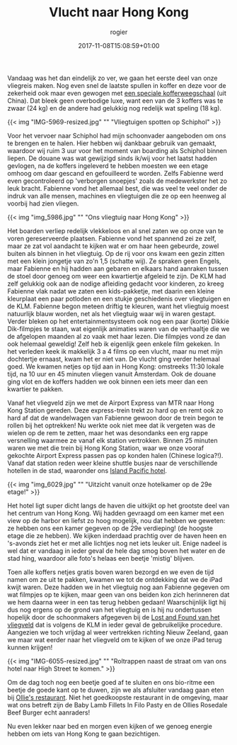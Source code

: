 ﻿---
title: Vlucht naar Hong Kong
author: rogier
type: post
date: 2017-11-08T15:08:59+01:00
url: /weblog/2017/11/08/vlucht-naar-hong-kong/
commentFolder: 2017-11-08-vlucht-naar-hong-kong
categories:
- Wereld trip 2017
tags:
- Hong Kong
resources:
- src: img_5986.jpg
  title: Vliegtuig naar Hong Kong
  params:
    banner: true
- src: IMG-5969-resized.jpg
  title: Vliegtuigen spotten op Schiphol
- src: img_5986.jpg
  title: Ons vliegtuig naar Hong Kong
- src: img_6029.jpg
  title: Uitzicht vanuit onze hotelkamer op de 29e etage!
- src: IMG-6055-resized.jpg
  title: Roltrappen naast de straat om van ons hotel naar High Street te komen.

---
Vandaag was het dan eindelijk zo ver, we gaan het eerste deel van onze vliegreis maken. Nog even snel de laatste spullen in koffer en deze voor de zekerheid ook maar even gewogen met [een speciale kofferweegschaal](https://www.aliexpress.com/item/Portable-40kg-10g-88Lb-Digital-Electronic-LCD-Display-Travel-Luggage-Suitcase-Bag-Hanging-Scale/32805007620.html) (uit China). Dat bleek geen overbodige luxe, want een van de 3 koffers was te zwaar (24 kg) en de andere had gelukkig nog redelijk wat speling (18 kg).

{{< img "IMG-5969-resized.jpg" ""  "Vliegtuigen spotten op Schiphol" >}}

Voor het vervoer naar Schiphol had mijn schoonvader aangeboden om ons te brengen en te halen. Hier hebben wij dankbaar gebruik van gemaakt, waardoor wij ruim 3 uur voor het moment van boarding als Schiphol binnen liepen. De douane was wat gewijzigd sinds ik/wij voor het laatst hadden gevlogen, na de koffers ingeleverd te hebben moesten we een etage omhoog om daar gescand en gefouilleerd te worden. Zelfs Fabienne werd even gecontroleerd op 'verborgen snoepjes' zoals de medewerkster het zo leuk bracht. Fabienne vond het allemaal best, die was veel te veel onder de indruk van alle mensen, machines en vliegtuigen die ze op een heenweg al voorbij had zien vliegen.

{{< img "img_5986.jpg" ""  "Ons vliegtuig naar Hong Kong" >}}

Het boarden verliep redelijk vlekkeloos en al snel zaten we op onze van te voren gereserveerde plaatsen. Fabienne vond het spannend zei ze zelf, maar ze zat vol aandacht te kijken wat er om haar heen gebeurde, zowel buiten als binnen in het vliegtuig. Op de rij voor ons kwam een gezin zitten met een klein jongetje van zo'n 1,5 (schatte wij). Ze spraken geen Engels, maar Fabienne en hij hadden aan gebaren en elkaars hand aanraken tussen de stoel door genoeg om weer een kwartiertje afgeleid te zijn.
De KLM had zelf gelukkig ook aan de nodige afleiding gedacht voor kinderen, zo kreeg Fabienne vlak nadat we zaten een kids-pakketje, met daarin een kleine kleurplaat een paar potloden en een stukje geschiedenis over vliegtuigen en de KLM. Fabienne begon meteen driftig te kleuren, want het vliegtuig moest natuurlijk blauw worden, net als het vliegtuig waar wij in waren gestapt. Verder bleken op het entertainmentsysteem ook nog een paar (korte) Dikkie Dik-filmpjes te staan, wat eigenlijk animaties waren van de verhaaltje die we de afgelopen maanden al zo vaak met haar lezen. Die filmpjes vond ze dan ook helemaal geweldig!
Zelf heb ik eigenlijk geen enkele film gekeken. In het verleden keek ik makkelijk 3 a 4 films op een vlucht, maar nu met mijn dochtertje ernaast, kwam het er niet van.
De vlucht ging verder helemaal goed. We kwamen netjes op tijd aan in Hong Kong: omstreeks 11:30 lokale tijd, na 10 uur en 45 minuten vliegen vanuit Amsterdam. Ook de douane ging vlot en de koffers hadden we ook binnen een iets meer dan een kwartier te pakken.

Vanaf het vliegveld zijn we met de Airport Express van MTR naar Hong Kong Station gereden. Deze express-trein trekt zo hard op en remt ook zo hard af dat de wandelwagen van Fabienne gewoon door de trein begon te rollen bij het optrekken! Nu werkte ook niet mee dat ik vergeten was de wielen op de rem te zetten, maar het was desondanks een erg rappe versnelling waarmee ze vanaf elk station vertrokken. Binnen 25 minuten waren we met die trein bij Hong Kong Station, waar we onze vooraf gekochte Airport Express passen pas op konden halen (Chinese logica?!). Vanaf dat station reden weer kleine shuttle busjes naar de verschillende hotellen in de stad, waaronder ons [Island Pacific hotel](http://www.booking.com/hotel/hk/islandpacific.html?aid=1417876&no_rooms=1&group_adults=2&room1=A%2CA).

{{< img "img_6029.jpg" ""  "Uitzicht vanuit onze hotelkamer op de 29e etage!" >}}

Het hotel ligt super dicht langs de haven die uitkijkt op het grootste deel van het centrum van Hong Kong. Wij hadden gevraagd om een kamer met een view op de harbor en liefst zo hoog mogelijk, nou dat hebben we geweten: ze hebben ons een kamer gegeven op de 29e verdieping! (de hoogste etage die ze hebben). We kijken inderdaad prachtig over de haven heen en 's-avonds ziet het er met alle lichtjes nog net iets leuker uit. Enige nadeel is wel dat er vandaag in ieder geval de hele dag smog boven het water en de stad hing, waardoor alle foto's helaas een beetje 'mistig' blijven.

Toen alle koffers netjes gratis boven waren bezorgd en we even de tijd namen om ze uit te pakken, kwamen we tot de ontdekking dat we de iPad kwijt waren. Deze hadden we in het vliegtuig nog aan Fabienne gegeven om wat filmpjes op te kijken, maar geen van ons beiden kon zich herinneren dat we hem daarna weer in een tas terug hebben gedaan! Waarschijnlijk ligt hij dus nog ergens op de grond van het vliegtuig en is hij nu ondertussen hopelijk door de schoonmakers afgegeven bij de [Lost and Found van het vliegveld](https://www.hongkongairport.com/eng/passenger/arrival/t1/airport-services-facilities/lost-and-found.html) dat is volgens de KLM in ieder geval de gebruikelijke procedure. Aangezien we toch vrijdag al weer vertrekken richting Nieuw Zeeland, gaan we maar wat eerder naar het vliegveld om te kijken of we onze iPad terug kunnen krijgen!

{{< img "IMG-6055-resized.jpg" ""  "Roltrappen naast de straat om van ons hotel naar High Street te komen." >}}

Om de dag toch nog een beetje goed af te sluiten en ons bio-ritme een beetje de goede kant op te duwen, zijn we als afsluiter vandaag gaan eten bij [Ollie's restaurant](http://www.casteloconcepts.com/our-venues/ollies-high-street-restaurant). Niet het goedkoopste restaurant in de omgeving, maar wat ons betreft zijn de Baby Lamb Fillets In Filo Pasty en de Ollies Rosedale Beef Burger echt aanraders!

Nu even lekker naar bed en morgen even kijken of we genoeg energie hebben om iets van Hong Kong te gaan bezichtigen.
